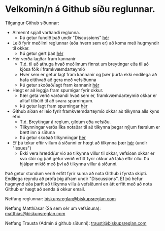 # Velkomin/n á Github síðu reglunnar.

Tilgangur Github síðunnar:
- Almennt spjall varðandi reglunna.
  - Þú getur fundið það undir "Discussions" [hér](https://github.com/MatthiasGudni/biskupssidan/discussions/categories/alment-spjall)
- Leið fyrir meðlimi reglunnar (eða hvern sem er) að koma með hugmyndir til okkar.
  - Þú getur gert það [hér](https://github.com/MatthiasGudni/biskupssidan/discussions/categories/hugmyndir)
- Hér verða lagðar fram kannanir
  - T.d. til að athuga hvað meðlimum finnst um breytingar eða
  til að kjósa fólk í framkvæmdarteymið
  - Hver sem er getur lagt fram kannanir 
  og þær þurfa ekki endilega að hafa eitthvað 
  að gera með vefsíðunna
  - Þú getur skoðað/lagt fram kannanir [hér](https://github.com/MatthiasGudni/biskupssidan/discussions/categories/kannanir)
- Hægt er að leggja fram spurnigar fyrir okkur.
  - Þær geta verið varðandi hvað sem er,
  framkvæmdarteymið okkar er alltaf tilbúið til að svara spurningum.
  - Þú getur lagt fram spurningar [hér](https://github.com/MatthiasGudni/biskupssidan/discussions/categories/spurningar)
- Github síðan er leið fyrir framkvæmdarteymið okkar að tilkynna alls kyns efni.
  - T.d. Breytingar á reglum, gildum eða vefsíðu.
  - Tilkynningar verða líka notaðar til að tilkynna þegar nýjum færslum er bætt inn á síðuna
  - Þú getur skoðað tilkynningar [hér](https://github.com/MatthiasGudni/biskupssidan/discussions/categories/tilkynningar)
- Ef þú tekur eftir villum á síðunni er hægt að tilkynna þær [hér](https://github.com/MatthiasGudni/biskupssidan/issues) (undir "Issues")
  - Ekki vera hrædd/ur við að tilkynna villur til okkar, vefsíðan okkar er svo stór 
  og það getur verið erfitt fyrir okkur að taka eftir öllu.
  Þú hjálpar mikið með því að tilkynna villur á síðunni.


Það getur stundum verið erfitt fyrir suma að nota Github í fyrsta skipti.
Endilega reyndu að prófa þig áfram undir "Discussions".
Ef þú hefur hugmynd eða þarft að tilkynna villu á vefsíðunni en
átt erfitt með að nota Github er hægt að senda á okkur email.

Netfang reglunnar: [biskupsreglan@biskupsreglan.com](mailto:biskupsreglan@biskupsreglan.com)

Netfang Matthíasar (Sá sem sér um vefsíðuna): [matthias@biskupsreglan.com](mailto:matthias@biskupsreglan.com)

Netfang Trausta (Admin á github síðunni): [trausti@biskupsreglan.com](mailto:trausti@biskupsreglan.com)